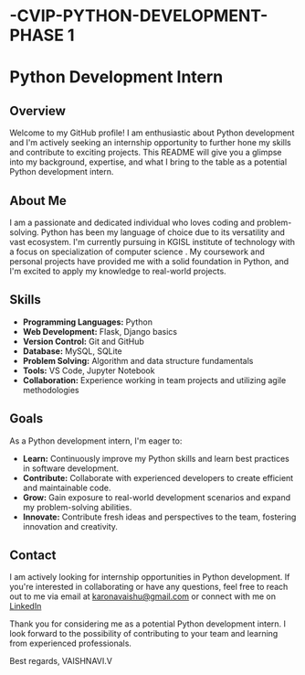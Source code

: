 # -CVIP-PYTHON-DEVELOPMENT-PHASE 1
# Python Development Intern

## Overview

Welcome to my GitHub profile! I am enthusiastic about Python development and I'm actively seeking an internship opportunity to further hone my skills and contribute to exciting projects. This README will give you a glimpse into my background, expertise, and what I bring to the table as a potential Python development intern.

## About Me

I am a passionate and dedicated individual who loves coding and problem-solving. Python has been my language of choice due to its versatility and vast ecosystem. I'm currently pursuing in KGISL institute of technology with a focus on specialization of computer science . My coursework and personal projects have provided me with a solid foundation in Python, and I'm excited to apply my knowledge to real-world projects.

## Skills

- **Programming Languages:** Python
- **Web Development:** Flask, Django basics
- **Version Control:** Git and GitHub
- **Database:** MySQL, SQLite
- **Problem Solving:** Algorithm and data structure fundamentals
- **Tools:** VS Code, Jupyter Notebook
- **Collaboration:** Experience working in team projects and utilizing agile methodologies
  
## Goals

As a Python development intern, I'm eager to:

- **Learn:** Continuously improve my Python skills and learn best practices in software development.
- **Contribute:** Collaborate with experienced developers to create efficient and maintainable code.
- **Grow:** Gain exposure to real-world development scenarios and expand my problem-solving abilities.
- **Innovate:** Contribute fresh ideas and perspectives to the team, fostering innovation and creativity.

## Contact

I am actively looking for internship opportunities in Python development. If you're interested in collaborating or have any questions, feel free to reach out to me via email at karonavaishu@gmail.com or connect with me on [LinkedIn](https://www.linkedin.com/in/vaishnavi-yadav-832367227/.)

Thank you for considering me as a potential Python development intern. I look forward to the possibility of contributing to your team and learning from experienced professionals.

Best regards,
VAISHNAVI.V
